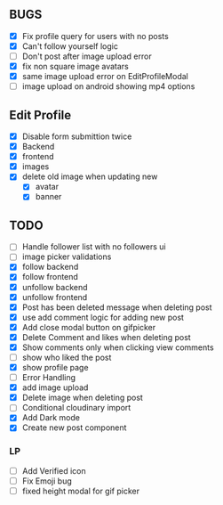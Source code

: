 ## BUGS

- [x] Fix profile query for users with no posts
- [x] Can't follow yourself logic
- [ ] Don't post after image upload error
- [x] fix non square image avatars
- [x] same image upload error on EditProfileModal
- [ ] image upload on android showing mp4 options

## Edit Profile

- [x] Disable form submittion twice
- [x] Backend
- [x] frontend
- [x] images
- [x] delete old image when updating new
  - [x] avatar
  - [x] banner

## TODO

- [ ] Handle follower list with no followers ui
- [ ] image picker validations
- [x] follow backend
- [x] follow frontend
- [x] unfollow backend
- [x] unfollow frontend
- [x] Post has been deleted message when deleting post
- [x] use add comment logic for adding new post
- [x] Add close modal button on gifpicker
- [x] Delete Comment and likes when deleting post
- [x] Show comments only when clicking view comments
- [ ] show who liked the post
- [x] show profile page
- [ ] Error Handling
- [x] add image upload
- [x] Delete image when deleting post
- [ ] Conditional cloudinary import
- [x] Add Dark mode
- [x] Create new post component

### LP

- [ ] Add Verified icon
- [ ] Fix Emoji bug
- [ ] fixed height modal for gif picker
